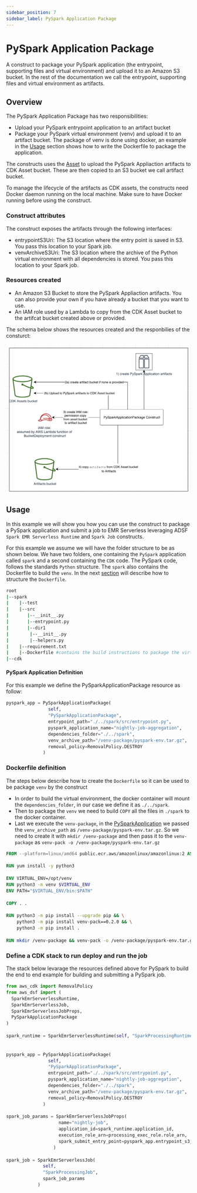 ```yaml
---
sidebar_position: 7
sidebar_label: PySpark Application Package
---
```


# PySpark Application Package

A construct to package your PySpark application (the entrypoint, supporting files and virtual environment) 
and upload it to an Amazon S3 bucket. In the rest of the documentation we call the entrypoint, 
supporting files and virtual environment as artifacts.

## Overview

The PySpark Application Package has two responsibilities:

* Upload your PySpark entrypoint application to an artifact bucket
* Package your PySpark virtual environment (venv) and upload it to an artifact bucket. The package of venv is done using docker,
 an example in the [Usage](#usage) section shows how to write the Dockerfile to package the application.

The constructs uses the [Asset](https://docs.aws.amazon.com/cdk/api/v2/docs/aws-cdk-lib.aws_s3_assets.Asset.html) 
to upload the PySpark Appliaction artifacts to CDK Asset bucket. These are then copied to an S3 bucket we call artifact bucket.

To manage the lifecycle of the artifacts as CDK assets, the constructs need Docker daemon running on the local machine. 
Make sure to have Docker running before using the construct. 

### Construct attributes

The construct exposes the artifacts through the following interfaces:

  * entrypointS3Uri: The S3 location where the entry point is saved in S3. You pass this location to your Spark job. 
  * venvArchiveS3Uri: The S3 location where the archive of the Python virtual environment with all dependencies is stored. You pass this location to your Spark job. 

### Resources created
* An Amazon S3 Bucket to store the PySpark Appliaction artifacts. You can also provide your own if you have already a bucket that you want to use. 
* An IAM role used by a Lambda to copy from the CDK Asset bucket to the artifcat bucket created above or provided.

The schema below shows the resources created and the responbilies of the consturct:

![PySpark Application Package](../../../static/img/adsf-pyspark-application-package.png)

## Usage

In this example we will show you how you can use the construct to package a PySpark application 
and submit a job to EMR Serverless leveraging ADSF `Spark EMR Serverless Runtime` and `Spark Job` constructs.

For this example we assume we will have the folder structure to be as shown below. We have two folders, one containing 
the `PySpark` application called `spark` and a second containing the `CDK` code. 
The PySpark code, follows the standards `Python` structure. The `spark` also contains the Dockerfile to build the `venv`. 
In the next [section](#dockerfile-definition) will describe how to structure the `Dockerfile`. 

```bash
root
|--spark
|    |--test
|    |--src
|       |--__init__.py
|       |--entrypoint.py
|       |--dir1
|        |--__init__.py
|        |--helpers.py
|    |--requirement.txt
|    |--Dockerfile #contains the build instructions to package the virtual environment for PySpark
|--cdk
```
#### PySpark Application Definition

For this example we define the PySparkApplicationPackage resource as follow:

```python
pyspark_app = PySparkApplicationPackage(
                self,
                "PySparkApplicationPackage",
                entrypoint_path="./../spark/src/entrypoint.py",
                pyspark_application_name="nightly-job-aggregation",
                dependencies_folder="./../spark",
                venv_archive_path="/venv-package/pyspark-env.tar.gz",
                removal_policy=RemovalPolicy.DESTROY
              )
```

### Dockerfile definition

The steps below describe how to create the `Dockerfile` so it can be used to be package `venv` by the construct

* In order to build the virtual environment, the docker container will mount the `dependencies_folder`, in our case we define it as `./../spark`.
* Then to package the `venv` we need to build `COPY` all the files in `./spark` to the docker container.
* Last we execute the `venv-package`, in the [PySparkApplication](#pyspark-application-definition) we passed the `venv_archive_path` as `/venv-package/pyspark-env.tar.gz`.
So we need to create it with `mkdir /venv-package` and then pass it to the `venv-package` as `venv-pack -o /venv-package/pyspark-env.tar.gz`

```Dockerfile
FROM --platform=linux/amd64 public.ecr.aws/amazonlinux/amazonlinux:2 AS base

RUN yum install -y python3 

ENV VIRTUAL_ENV=/opt/venv
RUN python3 -m venv $VIRTUAL_ENV
ENV PATH="$VIRTUAL_ENV/bin:$PATH"

COPY . .

RUN python3 -m pip install --upgrade pip && \
    python3 -m pip install venv-pack==0.2.0 && \
    python3 -m pip install .

RUN mkdir /venv-package && venv-pack -o /venv-package/pyspark-env.tar.gz && chmod ugo+r /venv-package/pyspark-env.tar.gz
```

### Define a CDK stack to run deploy and run the job

The stack below levarage the resources defined above for PySpark to build the end to end example for building and submitting a PySpark job.

```python
from aws_cdk import RemovalPolicy
from aws_dsf import (
  SparkEmrServerlessRuntime,
  SparkEmrServerlessJob, 
  SparkEmrServerlessJobProps,
  PySparkApplicationPackage
)

spark_runtime = SparkEmrServerlessRuntime(self, "SparkProcessingRuntime", name="nightly-job-aggregation")


pyspark_app = PySparkApplicationPackage(
                self,
                "PySparkApplicationPackage",
                entrypoint_path="./../spark/src/entrypoint.py",
                pyspark_application_name="nightly-job-aggregation",
                dependencies_folder="./../spark",
                venv_archive_path="/venv-package/pyspark-env.tar.gz",
                removal_policy=RemovalPolicy.DESTROY
              )

spark_job_params = SparkEmrServerlessJobProps(
                    name="nightly-job",
                    application_id=spark_runtime.application_id,
                    execution_role_arn=processing_exec_role.role_arn,
                    spark_submit_entry_point=pyspark_app.entrypoint_s3_uri
                  )

spark_job = SparkEmrServerlessJob(
              self, 
              "SparkProcessingJob",
              spark_job_params
            )

```